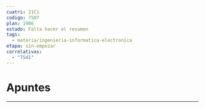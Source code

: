 ```yaml
---
cuatri: 21C1
codigo: 7507
plan: 1986
estado: Falta hacer el resumen
tags:
  - materia/ingenieria-informatica-electronica
etapa: sin-empezar
correlativas:
  - "7541"
---
```

# Apuntes 
---
